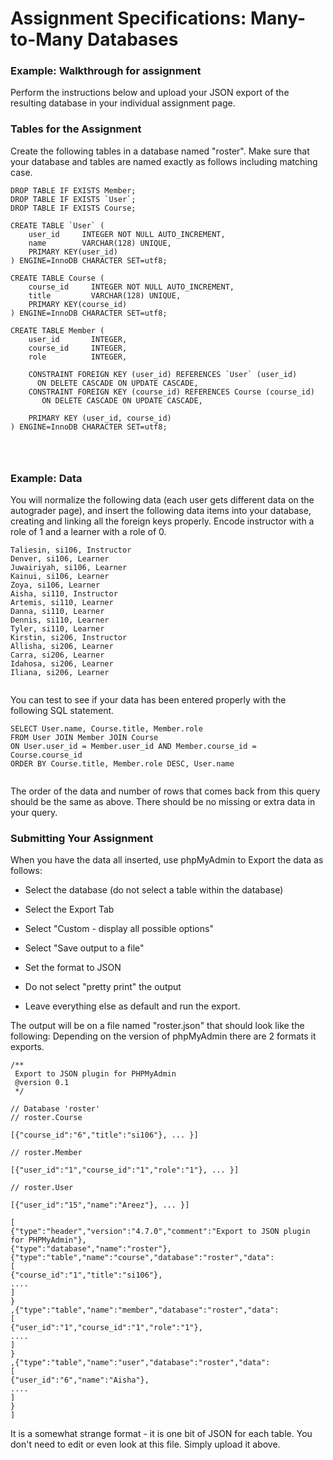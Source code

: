 # Assignment Specifications: Many-to-Many Databases

### Example: Walkthrough for assignment
Perform the instructions below and upload your JSON export of the resulting database in your  individual assignment page.

### Tables for the Assignment
Create the following tables in a database named "roster". Make sure that your database and tables are named exactly as follows including matching case.

```
DROP TABLE IF EXISTS Member;
DROP TABLE IF EXISTS `User`;
DROP TABLE IF EXISTS Course;

CREATE TABLE `User` (
    user_id     INTEGER NOT NULL AUTO_INCREMENT,
    name        VARCHAR(128) UNIQUE,
    PRIMARY KEY(user_id)
) ENGINE=InnoDB CHARACTER SET=utf8;

CREATE TABLE Course (
    course_id     INTEGER NOT NULL AUTO_INCREMENT,
    title         VARCHAR(128) UNIQUE,
    PRIMARY KEY(course_id)
) ENGINE=InnoDB CHARACTER SET=utf8;

CREATE TABLE Member (
    user_id       INTEGER,
    course_id     INTEGER,
    role          INTEGER,

    CONSTRAINT FOREIGN KEY (user_id) REFERENCES `User` (user_id)
      ON DELETE CASCADE ON UPDATE CASCADE,
    CONSTRAINT FOREIGN KEY (course_id) REFERENCES Course (course_id)
       ON DELETE CASCADE ON UPDATE CASCADE,

    PRIMARY KEY (user_id, course_id)
) ENGINE=InnoDB CHARACTER SET=utf8;
  
  
  
```

### Example: Data
You will normalize the following data (each user gets different data on the autograder page), and insert the following data items into your database, creating and linking all the foreign keys properly. Encode instructor with a role of 1 and a learner with a role of 0.

```
Taliesin, si106, Instructor
Denver, si106, Learner
Juwairiyah, si106, Learner
Kainui, si106, Learner
Zoya, si106, Learner
Aisha, si110, Instructor
Artemis, si110, Learner
Danna, si110, Learner
Dennis, si110, Learner
Tyler, si110, Learner
Kirstin, si206, Instructor
Allisha, si206, Learner
Carra, si206, Learner
Idahosa, si206, Learner
Iliana, si206, Learner
 
```

You can test to see if your data has been entered properly with the following SQL statement.

```
SELECT User.name, Course.title, Member.role
FROM User JOIN Member JOIN Course
ON User.user_id = Member.user_id AND Member.course_id = Course.course_id
ORDER BY Course.title, Member.role DESC, User.name
 
```

The order of the data and number of rows that comes back from this query should be the same as above. There should be no missing or extra data in your query.

### Submitting Your Assignment
When you have the data all inserted, use phpMyAdmin to Export the data as follows:

 - Select the database (do not select a table within the database)

 - Select the Export Tab

 - Select "Custom - display all possible options"

 - Select "Save output to a file"

 - Set the format to JSON

 - Do not select "pretty print" the output

 - Leave everything else as default and run the export.

The output will be on a file named "roster.json" that should look like the following: Depending on the version of phpMyAdmin there are 2 formats it exports.

```
/**
 Export to JSON plugin for PHPMyAdmin
 @version 0.1
 */

// Database 'roster'
// roster.Course

[{"course_id":"6","title":"si106"}, ... }]

// roster.Member

[{"user_id":"1","course_id":"1","role":"1"}, ... }]

// roster.User

[{"user_id":"15","name":"Areez"}, ... }]

```

```
[
{"type":"header","version":"4.7.0","comment":"Export to JSON plugin for PHPMyAdmin"},
{"type":"database","name":"roster"},
{"type":"table","name":"course","database":"roster","data":
[
{"course_id":"1","title":"si106"},
....
]
}
,{"type":"table","name":"member","database":"roster","data":
[
{"user_id":"1","course_id":"1","role":"1"},
....
]
}
,{"type":"table","name":"user","database":"roster","data":
[
{"user_id":"6","name":"Aisha"},
....
]
}
]

```

It is a somewhat strange format - it is one bit of JSON for each table. You don't need to edit or even look at this file. Simply upload it above.

